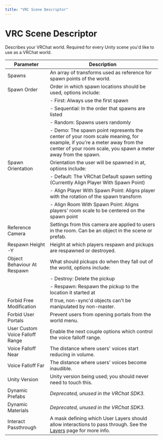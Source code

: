 ```yaml
---
title: "VRC Scene Descriptor"
---
```


# VRC Scene Descriptor

Describes your VRChat world. Required for every Unity scene you'd like to use as a VRChat world.

| Parameter                       | Description                                                                                                                                                                              |
| ------------------------------- | ---------------------------------------------------------------------------------------------------------------------------------------------------------------------------------------- |
| Spawns                          | An array of transforms used as reference for spawn points of the world.                                                                                                                  |
| Spawn Order                     | Order in which spawn locations should be used, options include:                                                                                                                          |
|                                 | - First: Always use the first spawn                                                                                                                                                      |
|                                 | - Sequential: In the order that spawns are listed                                                                                                                                        |
|                                 | - Random: Spawns users randomly                                                                                                                                                          |
|                                 | - Demo: The spawn point represents the center of your room scale meaning, for example, if you're a meter away from the center of your room scale, you spawn a meter away from the spawn. |
| Spawn Orientation               | Orientation the user will be spawned in at, options include:                                                                                                                             |
|                                 | - Default: The VRChat Default spawn setting (Currently Align Player With Spawn Point)                                                                                                    |
|                                 | - Align Player With Spawn Point: Aligns player with the rotation of the spawn transform                                                                                                  |
|                                 | - Align Room With Spawn Point: Aligns players' room scale to be centered on the spawn point                                                                                              |
| Reference Camera                | Settings from this camera are applied to users in the room. Can be an object in the scene or prefab.                                                                                     |
| Respawn Height -Y               | Height at which players respawn and pickups are respawned or destroyed.                                                                                                                  |
| Object Behaviour At Respawn     | What should pickups do when they fall out of the world, options include:                                                                                                                 |
|                                 | - Destroy: Delete the pickup                                                                                                                                                             |
|                                 | - Respawn: Respawn the pickup to the location it started at                                                                                                                              |
| Forbid Free Modification        | If true, non-sync'd objects can't be manipulated by non-master.                                                                                                                          |
| Forbid User Portals             | Prevent users from opening portals from the world menu.                                                                                                                                  |
| User Custom Voice Falloff Range | Enable the next couple options which control the voice falloff range.                                                                                                                    |
| Voice Falloff Near              | The distance where users' voices start reducing in volume.                                                                                                                               |
| Voice Falloff Far               | The distance where users' voices become inaudible.                                                                                                                                       |
| Unity Version                   | Unity version being used; you should never need to touch this.                                                                                                                           |
| Dynamic Prefabs                 | *Deprecated, unused in the VRChat SDK3.*                                                                                                                                                 |
| Dynamic Materials               | *Deprecated, unused in the VRChat SDK3.*                                                                                                                                                 |
| Interact Passthrough            | A mask defining which User Layers should allow interactions to pass through. See the [Layers](/creators.vrchat.com/worlds/layers) page for more info.                                    |
